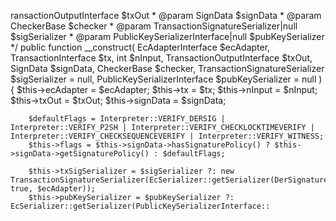 ransactionOutputInterface $txOut
     * @param SignData $signData
     * @param CheckerBase $checker
     * @param TransactionSignatureSerializer|null $sigSerializer
     * @param PublicKeySerializerInterface|null $pubKeySerializer
     */
    public function __construct(
        EcAdapterInterface $ecAdapter,
        TransactionInterface $tx,
        int $nInput,
        TransactionOutputInterface $txOut,
        SignData $signData,
        CheckerBase $checker,
        TransactionSignatureSerializer $sigSerializer = null,
        PublicKeySerializerInterface $pubKeySerializer = null
    ) {
        $this->ecAdapter = $ecAdapter;
        $this->tx = $tx;
        $this->nInput = $nInput;
        $this->txOut = $txOut;
        $this->signData = $signData;

        $defaultFlags = Interpreter::VERIFY_DERSIG | Interpreter::VERIFY_P2SH | Interpreter::VERIFY_CHECKLOCKTIMEVERIFY | Interpreter::VERIFY_CHECKSEQUENCEVERIFY | Interpreter::VERIFY_WITNESS;
        $this->flags = $this->signData->hasSignaturePolicy() ? $this->signData->getSignaturePolicy() : $defaultFlags;

        $this->txSigSerializer = $sigSerializer ?: new TransactionSignatureSerializer(EcSerializer::getSerializer(DerSignatureSerializerInterface::class, true, $ecAdapter));
        $this->pubKeySerializer = $pubKeySerializer ?: EcSerializer::getSerializer(PublicKeySerializerInterface::